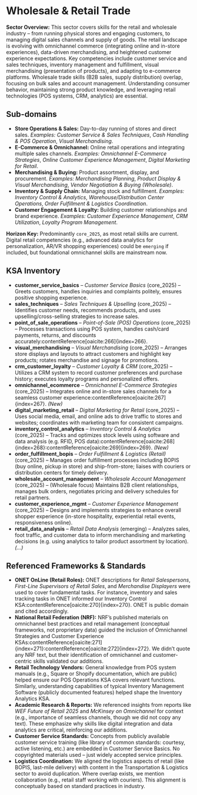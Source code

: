 # Wholesale & Retail Trade

**Sector Overview:** This sector covers skills for the retail and wholesale industry – from running physical stores and engaging customers, to managing digital sales channels and supply of goods. The retail landscape is evolving with omnichannel commerce (integrating online and in-store experiences), data-driven merchandising, and heightened customer experience expectations. Key competencies include customer service and sales techniques, inventory management and fulfillment, visual merchandising (presentation of products), and adapting to e-commerce platforms. Wholesale trade skills (B2B sales, supply distribution) overlap, focusing on bulk sales and account management. Understanding consumer behavior, maintaining strong product knowledge, and leveraging retail technologies (POS systems, CRM, analytics) are essential.

## Sub-domains

- **Store Operations & Sales:** Day-to-day running of stores and direct sales. *Examples:* *Customer Service & Sales Techniques*, *Cash Handling & POS Operation*, *Visual Merchandising*.
- **E-Commerce & Omnichannel:** Online retail operations and integrating multiple sales channels. *Examples:* *Omnichannel E-Commerce Strategies*, *Online Customer Experience Management*, *Digital Marketing for Retail*.
- **Merchandising & Buying:** Product assortment, display, and procurement. *Examples:* *Merchandising Planning*, *Product Display & Visual Merchandising*, *Vendor Negotiation & Buying (Wholesale)*.
- **Inventory & Supply Chain:** Managing stock and fulfillment. *Examples:* *Inventory Control & Analytics*, *Warehouse/Distribution Center Operations*, *Order Fulfillment & Logistics Coordination*.
- **Customer Engagement & Loyalty:** Building customer relationships and brand experience. *Examples:* *Customer Experience Management*, *CRM Utilization*, *Loyalty Program Management*.

**Horizon Key:** Predominantly `core_2025`, as most retail skills are current. Digital retail competencies (e.g., advanced data analytics for personalization, AR/VR shopping experiences) could be `emerging` if included, but foundational omnichannel skills are mainstream now.

## KSA Inventory

- **customer_service_basics** – *Customer Service Basics* (core_2025) – Greets customers, handles inquiries and complaints politely, ensures positive shopping experience.
- **sales_techniques** – *Sales Techniques & Upselling* (core_2025) – Identifies customer needs, recommends products, and uses upselling/cross-selling strategies to increase sales.
- **point_of_sale_operations** – *Point-of-Sale (POS) Operations* (core_2025) – Processes transactions using POS system, handles cash/card payments, returns, and discounts accurately:contentReference[oaicite:266]{index=266}.
- **visual_merchandising** – *Visual Merchandising* (core_2025) – Arranges store displays and layouts to attract customers and highlight key products; rotates merchandise and signage for promotions.
- **crm_customer_loyalty** – *Customer Loyalty & CRM* (core_2025) – Utilizes a CRM system to record customer preferences and purchase history; executes loyalty programs and personalized offers.
- **omnichannel_ecommerce** – *Omnichannel E-Commerce Strategies* (core_2025) – Integrates online and in-store sales channels for a seamless customer experience:contentReference[oaicite:267]{index=267}. *(New)*
- **digital_marketing_retail** – *Digital Marketing for Retail* (core_2025) – Uses social media, email, and online ads to drive traffic to stores and websites; coordinates with marketing team for consistent campaigns.
- **inventory_control_analytics** – *Inventory Control & Analytics* (core_2025) – Tracks and optimizes stock levels using software and data analysis (e.g. RFID, POS data):contentReference[oaicite:268]{index=268}:contentReference[oaicite:269]{index=269}. *(New)*
- **order_fulfillment_bopis** – *Order Fulfillment & Logistics (Retail)* (core_2025) – Manages order fulfillment processes including BOPIS (buy online, pickup in store) and ship-from-store; liaises with couriers or distribution centers for timely delivery.
- **wholesale_account_management** – *Wholesale Account Management* (core_2025) – (Wholesale focus) Maintains B2B client relationships, manages bulk orders, negotiates pricing and delivery schedules for retail partners.
- **customer_experience_mgmt** – *Customer Experience Management* (core_2025) – Designs and implements strategies to enhance overall shopper experience (in-store hospitality, experiential retail events, responsiveness online).
- **retail_data_analysis** – *Retail Data Analysis* (emerging) – Analyzes sales, foot traffic, and customer data to inform merchandising and marketing decisions (e.g. using analytics to tailor product assortment by location).
*(...)*

## Referenced Frameworks & Standards

- **ONET OnLine (Retail Roles):** ONET descriptions for *Retail Salespersons*, *First-Line Supervisors of Retail Sales*, and *Merchandise Displayers* were used to cover fundamental tasks. For instance, inventory and sales tracking tasks in ONET informed our Inventory Control KSA:contentReference[oaicite:270]{index=270}. ONET is public domain and cited accordingly.
- **National Retail Federation (NRF):** NRF’s published materials on omnichannel best practices and retail management (conceptual frameworks, not proprietary data) guided the inclusion of Omnichannel Strategies and Customer Experience KSAs:contentReference[oaicite:271]{index=271}:contentReference[oaicite:272]{index=272}. We didn’t quote any NRF text, but their identification of omnichannel and customer-centric skills validated our additions.
- **Retail Technology Vendors:** General knowledge from POS system manuals (e.g., Square or Shopify documentation, which are public) helped ensure our POS Operations KSA covers relevant functions. Similarly, understanding capabilities of typical Inventory Management Software (publicly documented features) helped shape the Inventory Analytics KSA.
- **Academic Research & Reports:** We referenced insights from reports like *WEF Future of Retail 2025* and *McKinsey on Omnichannel* for context (e.g., importance of seamless channels, though we did not copy any text). These emphasize why skills like digital integration and data analytics are critical, reinforcing our additions.
- **Customer Service Standards:** Concepts from publicly available customer service training (like library of common standards: courtesy, active listening, etc.) are embedded in Customer Service Basics. No copyrighted materials used – just widely accepted service principles.
- **Logistics Coordination:** We aligned the logistics aspects of retail (like BOPIS, last-mile delivery) with content in the Transportation & Logistics sector to avoid duplication. Where overlap exists, we mention collaboration (e.g., retail staff working with couriers). This alignment is conceptually based on standard practices in industry.

